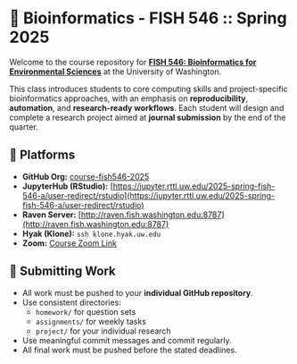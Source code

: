 # 🧬 Bioinformatics - FISH 546 :: Spring 2025

Welcome to the course repository for [**FISH 546: Bioinformatics for Environmental Sciences**](https://sr320.github.io/course-fish546-2025/) at the University of Washington.

This class introduces students to core computing skills and project-specific bioinformatics approaches, with an emphasis on **reproducibility**, **automation**, and **research-ready workflows**. Each student will design and complete a research project aimed at **journal submission** by the end of the quarter.


## 🔧 Platforms

- **GitHub Org:** [course-fish546-2025](https://github.com/course-fish546-2025)  
- **JupyterHub (RStudio):** [https://jupyter.rttl.uw.edu/2025-spring-fish-546-a/user-redirect/rstudio](https://jupyter.rttl.uw.edu/2025-spring-fish-546-a/user-redirect/rstudio)  
- **Raven Server:** [http://raven.fish.washington.edu:8787](http://raven.fish.washington.edu:8787)  
- **Hyak (Klone):** `ssh klone.hyak.uw.edu`  
- **Zoom:** [Course Zoom Link](https://washington.zoom.us/j/97438593750)


## 🧾 Submitting Work

- All work must be pushed to your **individual GitHub repository**.
- Use consistent directories:
  - `homework/` for question sets
  - `assignments/` for weekly tasks
  - `project/` for your individual research
- Use meaningful commit messages and commit regularly.
- All final work must be pushed before the stated deadlines.
